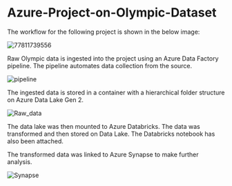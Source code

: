 # Azure-Project-on-Olympic-Dataset
The workflow for the following project is shown in the below image:

![77811739556](https://github.com/krithik-shetty/Azure-Project-on-Olympic-Dataset/assets/85822406/f2112a59-9de6-4bae-bb96-ba177a9c31cf)


Raw Olympic data is ingested into the project using an Azure Data Factory pipeline. The pipeline automates data collection from the source. 

![pipeline](https://github.com/krithik-shetty/Azure-Project-on-Olympic-Dataset/assets/85822406/64156fe4-31c8-4a80-b6f4-5817f1e8c006)


The ingested data is stored in a container with a hierarchical folder structure on Azure Data Lake Gen 2.

![Raw_data](https://github.com/krithik-shetty/Azure-Project-on-Olympic-Dataset/assets/85822406/53e6720e-13e7-4b11-a05d-47584efcf1e8)

The data lake was then mounted to Azure Databricks. The data was transformed and then stored on Data Lake. The Databricks notebook has also been attached. 

The transformed data was linked to Azure Synapse to make further analysis.

![Synapse](https://github.com/krithik-shetty/Azure-Project-on-Olympic-Dataset/assets/85822406/94cd9c40-64cb-40ee-a2a4-ef670f9b5e14)
